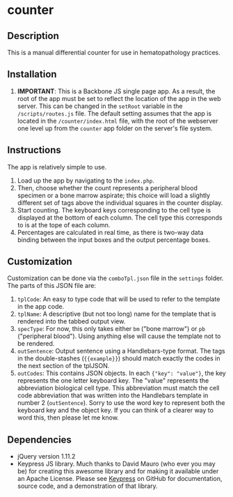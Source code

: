 # counter

## Description
This is a manual differential counter for use in hematopathology practices.

## Installation
1. **IMPORTANT**: This is a Backbone JS single page app. As a result, the root of the
app must be set to reflect the location of the app in the web server. This can be changed
in the `setRoot` variable in the `/scripts/routes.js` file. The default setting assumes
that the app is located in the `/counter/index.html` file, with the root of the webserver
one level up from the `counter` app folder on the server's file system.

## Instructions
The app is relatively simple to use.

1.  Load up the app by navigating to the `index.php`.
2.  Then, choose whether the count represents a peripheral blood specimen
    or a bone marrow aspirate; this choice will load a slightly different
    set of tags above the individual squares in the counter display.
3.  Start counting. The keyboard keys corresponding to the cell type is
    displayed at the bottom of each column. The cell type this corresponds to
    is at the tope of each column.
4.  Percentages are calculated in real time, as there is two-way data
    binding between the input boxes and the output percentage boxes.

## Customization
Customization can be done via the `comboTpl.json` file in the `settings` folder. 
The parts of this JSON file are:

1. `tplCode`: An easy to type code that will be used to refer to the template in
    the app code.
2. `tplName`: A descriptive (but not too long) name for the template that is rendered
    into the tabbed output view.
3. `specType`: For now, this only takes either `bm` ("bone marrow") or `pb` ("peripheral blood").
    Using anything else will cause the template not to be rendered.
4. `outSentence`: Output sentence using a Handlebars-type format. The tags in the
    double-stashes (`{{example}}`) should match exactly the codes in the next section of the 
    tplJSON.
5. `outCodes`: This contains JSON objects. In each `{"key": "value"}`, the key represents
    the one letter keyboard key. The "value" represents the abbreviation biological cell type.
    This abbreviation must match the cell code abbreviation that was written into the Handlebars
    template in number 2 (`outSentence`). Sorry to use the word key to represent both the keyboard
    key and the object key. If you can think of a clearer way to word this, then please
    let me know.

## Dependencies
* jQuery version 1.11.2
* Keypress JS library. Much thanks to David Mauro (who ever you may be) for
creating this awesome library and for making it available under an Apache
License. Please see [Keypress](http://dmauro.github.io/Keypress/) on GitHub
for documentation, source code, and a demonstration of that library.
